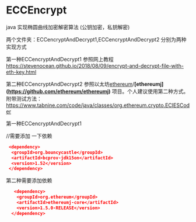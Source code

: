 # ECCEncrypt
java 实现椭圆曲线加密解密算法  (公钥加密，私钥解密)

两个文件夹：ECCencryptAndDecrypt1,ECCencryptAndDecrypt2 分别为两种实现方式



第一种ECCencryptAndDecrypt1 参照网上教程 https://stevenocean.github.io/2018/08/09/encrypt-and-decrypt-file-with-eth-key.html

第二种ECCencryptAndDecrypt2 参照以太坊[ethereum](https://github.com/ethereum)/**[ethereumj] (https://github.com/ethereum/ethereumj)** 项目。个人建议使用第二种方式。附带测试方法：https://www.tabnine.com/code/java/classes/org.ethereum.crypto.ECIESCoder 



第一种ECCencryptAndDecrypt1 

//需要添加 一下依赖
```json
 <dependency>
  <groupId>org.bouncycastle</groupId>
  <artifactId>bcprov-jdk15on</artifactId>
  <version>1.52</version>
 </dependency>
```



第二种需要添加依赖
```json
   <dependency>
   	<groupId>org.ethereum</groupId>
   	<artifactId>ethereumj-core</artifactId>
   	<version>1.5.0-RELEASE</version>
  </dependency>
```
